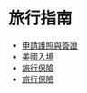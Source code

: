 # 旅行指南

* [申請護照與簽證](/rocodev/playbook/blob/master/travel/visa-passport.md) 
* [美國入境](/rocodev/playbook/blob/master/travel/enter-us.md)
* [旅行保險](/rocodev/playbook/blob/master/travel/insurance.md)
* [旅行保險](/rocodev/playbook/blob/master/travel/mobile-phone.md)